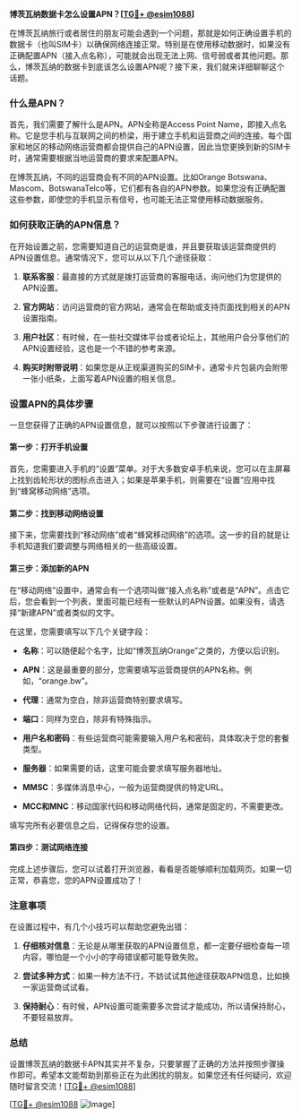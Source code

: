 **博茨瓦纳数据卡怎么设置APN？[[TG💪+ @esim1088](https://t.me/s/esim1088)]**

在博茨瓦纳旅行或者居住的朋友可能会遇到一个问题，那就是如何正确设置手机的数据卡（也叫SIM卡）以确保网络连接正常。特别是在使用移动数据时，如果没有正确配置APN（接入点名称），可能就会出现无法上网、信号弱或者其他问题。那么，博茨瓦纳的数据卡到底该怎么设置APN呢？接下来，我们就来详细聊聊这个话题。

### 什么是APN？

首先，我们需要了解什么是APN。APN全称是Access Point Name，即接入点名称。它是您手机与互联网之间的桥梁，用于建立手机和运营商之间的连接。每个国家和地区的移动网络运营商都会提供自己的APN设置，因此当您更换到新的SIM卡时，通常需要根据当地运营商的要求来配置APN。

在博茨瓦纳，不同的运营商会有不同的APN设置。比如Orange Botswana、Mascom、BotswanaTelco等，它们都有各自的APN参数。如果您没有正确配置这些参数，即使您的手机显示有信号，也可能无法正常使用移动数据服务。

### 如何获取正确的APN信息？

在开始设置之前，您需要知道自己的运营商是谁，并且要获取该运营商提供的APN设置信息。通常情况下，您可以从以下几个途径获取：

1. **联系客服**：最直接的方式就是拨打运营商的客服电话，询问他们为您提供的APN设置。
   
2. **官方网站**：访问运营商的官方网站，通常会在帮助或支持页面找到相关的APN设置指南。

3. **用户社区**：有时候，在一些社交媒体平台或者论坛上，其他用户会分享他们的APN设置经验，这也是一个不错的参考来源。

4. **购买时附带说明**：如果您是从正规渠道购买的SIM卡，通常卡片包装内会附带一张小纸条，上面写着APN设置的相关信息。

### 设置APN的具体步骤

一旦您获得了正确的APN设置信息，就可以按照以下步骤进行设置了：

#### 第一步：打开手机设置

首先，您需要进入手机的“设置”菜单。对于大多数安卓手机来说，您可以在主屏幕上找到齿轮形状的图标点击进入；如果是苹果手机，则需要在“设置”应用中找到“蜂窝移动网络”选项。

#### 第二步：找到移动网络设置

接下来，您需要找到“移动网络”或者“蜂窝移动网络”的选项。这一步的目的就是让手机知道我们要调整与网络相关的一些高级设置。

#### 第三步：添加新的APN

在“移动网络”设置中，通常会有一个选项叫做“接入点名称”或者是“APN”。点击它后，您会看到一个列表，里面可能已经有一些默认的APN设置。如果没有，请选择“新建APN”或者类似的文字。

在这里，您需要填写以下几个关键字段：

- **名称**：可以随便起个名字，比如“博茨瓦纳Orange”之类的，方便以后识别。
  
- **APN**：这是最重要的部分，您需要填写运营商提供的APN名称。例如，“orange.bw”。
  
- **代理**：通常为空白，除非运营商特别要求填写。
  
- **端口**：同样为空白，除非有特殊指示。
  
- **用户名和密码**：有些运营商可能需要输入用户名和密码，具体取决于您的套餐类型。
  
- **服务器**：如果需要的话，这里可能会要求填写服务器地址。
  
- **MMSC**：多媒体消息中心，一般为运营商提供的特定URL。
  
- **MCC和MNC**：移动国家代码和移动网络代码，通常是固定的，不需要更改。

填写完所有必要信息之后，记得保存您的设置。

#### 第四步：测试网络连接

完成上述步骤后，您可以试着打开浏览器，看看是否能够顺利加载网页。如果一切正常，恭喜您，您的APN设置成功了！

### 注意事项

在设置过程中，有几个小技巧可以帮助您避免出错：

1. **仔细核对信息**：无论是从哪里获取的APN设置信息，都一定要仔细检查每一项内容，哪怕是一个小小的字母错误都可能导致失败。
   
2. **尝试多种方式**：如果一种方法不行，不妨试试其他途径获取APN信息，比如换一家运营商试试看。
   
3. **保持耐心**：有时候，APN设置可能需要多次尝试才能成功，所以请保持耐心，不要轻易放弃。

### 总结

设置博茨瓦纳的数据卡APN其实并不复杂，只要掌握了正确的方法并按照步骤操作即可。希望本文能帮助到那些正在为此困扰的朋友。如果您还有任何疑问，欢迎随时留言交流！[[TG💪+ @esim1088](https://t.me/s/esim1088)]

[[TG💪+ @esim1088](https://t.me/s/esim1088) ![Image](https://i.postimg.cc/4NQfJmqS/Snipaste-2025-05-13-00-14-12.png)]